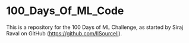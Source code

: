 # 100_Days_Of_ML_Code
This is a repository for the 100 Days of ML Challenge, as started by Siraj Raval on GitHub (https://github.com/llSourcell).
